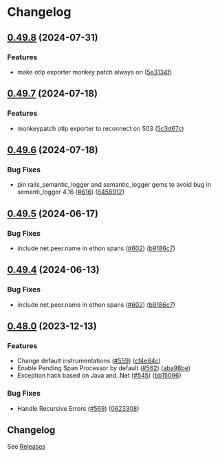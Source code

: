 # Changelog

## [0.49.8](https://github.com/github/github-telemetry-ruby/compare/v0.49.7...v0.49.8) (2024-07-31)


### Features

* make otlp exporter monkey patch always on ([5e3134f](https://github.com/github/github-telemetry-ruby/commit/5e3134f4c2072f4b4bd4a95bfe02940a0f2a532c))

## [0.49.7](https://github.com/github/github-telemetry-ruby/compare/v0.49.6...v0.49.7) (2024-07-18)


### Features

* monkeypatch otlp exporter to reconnect on 503 ([5c3d67c](https://github.com/github/github-telemetry-ruby/commit/5c3d67c69063847d6b7c202161b6728eb1b98d4c))

## [0.49.6](https://github.com/github/github-telemetry-ruby/compare/v0.49.5...v0.49.6) (2024-07-18)


### Bug Fixes

* pin rails_semantic_logger and semantic_logger gems to avoid bug in semanti_logger 4.16 ([#616](https://github.com/github/github-telemetry-ruby/issues/616)) ([6458912](https://github.com/github/github-telemetry-ruby/commit/6458912b0d5d9212d1e39bc8a7fb79b53e1fbc84))

## [0.49.5](https://github.com/github/github-telemetry-ruby/compare/v0.49.4...v0.49.5) (2024-06-17)


### Bug Fixes

* include net.peer.name in ethon spans ([#602](https://github.com/github/github-telemetry-ruby/issues/602)) ([b9186c7](https://github.com/github/github-telemetry-ruby/commit/b9186c73c277c82590a0938f5e654d167d61e96c))

## [0.49.4](https://github.com/github/github-telemetry-ruby/compare/github-telemetry-v0.49.3...github-telemetry/v0.49.4) (2024-06-13)


### Bug Fixes

* include net.peer.name in ethon spans ([#602](https://github.com/github/github-telemetry-ruby/issues/602)) ([b9186c7](https://github.com/github/github-telemetry-ruby/commit/b9186c73c277c82590a0938f5e654d167d61e96c))

## [0.48.0](https://github.com/github/github-telemetry-ruby/compare/v0.47.2...v0.48.0) (2023-12-13)


### Features

* Change default instrumentations ([#559](https://github.com/github/github-telemetry-ruby/issues/559)) ([cf4e84c](https://github.com/github/github-telemetry-ruby/commit/cf4e84cc1419c2df71eaad4430c25c1288683d68))
* Enable Pending Span Processor by default ([#562](https://github.com/github/github-telemetry-ruby/issues/562)) ([aba98be](https://github.com/github/github-telemetry-ruby/commit/aba98be204d4fe2a6a3f0af23eb6a039b13154da))
* Exception hack based on Java and .Net ([#545](https://github.com/github/github-telemetry-ruby/issues/545)) ([bb15096](https://github.com/github/github-telemetry-ruby/commit/bb15096b2cc934fe4ed2ba7f4fc47476d51a3474))


### Bug Fixes

* Handle Recursive Errors ([#569](https://github.com/github/github-telemetry-ruby/issues/569)) ([0623308](https://github.com/github/github-telemetry-ruby/commit/06233081bb5fe3879af276885bf2a9efb46735e8))

## Changelog

See [Releases](https://github.com/github/github-telemetry-ruby/releases)
